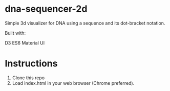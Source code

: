 # dna-sequencer-2d

Simple 3d visualizer for DNA using a sequence and its dot-bracket notation.

Built with:

D3
ES6
Material UI

# Instructions

1. Clone this repo
2. Load index.html in your web browser (Chrome preferred).
